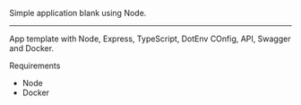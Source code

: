Simple application blank using Node.

-----
App template with Node, Express, TypeScript, DotEnv COnfig, API, Swagger and Docker.


Requirements
- Node
- Docker


